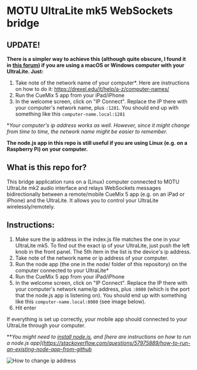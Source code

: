 
# MOTU UltraLite mk5 WebSockets bridge

## UPDATE!

**There is a simpler way to achieve this (although quite obscure, I found it in [this forum](https://www.elektronauts.com/t/new-motu-ultralite-mk5-announced/151608/325)) if you are using a macOS or Windows computer with your UltraLite. Just:**
1. Take note of the network name of your computer*. Here are instructions on how to do it: https://drexel.edu/it/help/a-z/computer-names/
2. Run the CueMix 5 app from your iPad/iPhone
3. In the welcome screen, click on "IP Connect". Replace the IP there with your computer's network name, plus ```:1281```. You should end up with something like this ```computer-name.local:1281```

*_Your computer's ip address works as well. However, since it might change from time to time, the network name might be easier to remember._

**The node.js app in this repo is still useful if you are using Linux (e.g. on a Raspberry Pi) on your computer.**

## What is this repo for?

This bridge application runs on a (Linux) computer connected to MOTU UltraLite mk2 audio interface and relays WebSockets messages bidirectionally between a remote/mobile CueMix 5 app (e.g. on an iPad or iPhone) and the UltraLite. It allows you to control your UltraLite wirelessly/remotely.

## Instructions:

1. Make sure the ip address in the index.js file matches the one in your UltraLite mk5. To find out the exact ip of your UltraLite, just push the left knob in the front panel. The 5th item in the list is the device's ip address.
2. Take note of the network name or ip address of your computer.
3. Run the node app (the one in the node/ folder of this repository) on the computer connected to your UltraLite*
4. Run the CueMix 5 app from your iPad/iPhone
5. In the welcome screen, click on "IP Connect". Replace the IP there with your computer's network name/ip address, plus ```:8080``` (which is the port that the node.js app is listening on). You should end up with something like this ```computer-name.local:8080``` (see image below).
6. Hit enter

If everything is set up correctly, your mobile app should connected to your UltraLite through your computer.

**_You might need to [install node.js](https://nodejs.org/en/download/), and [here are instructions on how to run a node.js app](https://stackoverflow.com/questions/57975889/how-to-run-an-existing-node-app-from-github_


![How to change ip address](https://github.com/jpcarrascal/motu-ultralite-mk5-bridge/blob/74a62fdbc9df19b439f9d03b278dfd6e414a7a49/remote-conf.png)